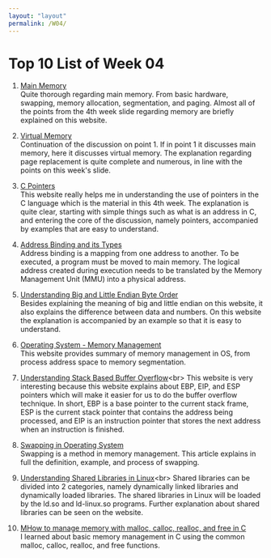 ```yaml
---
layout: "layout"
permalink: /W04/
---
```


# Top 10 List of Week 04

1. [Main Memory](https://www.cs.uic.edu/~jbell/CourseNotes/OperatingSystems/8_MainMemory.html)<br>
Quite thorough regarding main memory. From basic hardware, swapping, memory allocation, segmentation, and paging. Almost all of the points from the 4th week slide regarding memory are briefly explained on this website.

2. [Virtual Memory](https://www.cs.uic.edu/~jbell/CourseNotes/OperatingSystems/9_VirtualMemory.html)<br>
Continuation of the discussion on point 1. If in point 1 it discusses main memory, here it discusses virtual memory. The explanation regarding page replacement is quite complete and numerous, in line with the points on this week's slide.

3. [C Pointers](https://www.programiz.com/c-programming/c-pointers)<br>
This website really helps me in understanding the use of pointers in the C language which is the material in this 4th week. The explanation is quite clear, starting with simple things such as what is an address in C, and entering the core of the discussion, namely pointers, accompanied by examples that are easy to understand.

4. [Address Binding and its Types](https://www.geeksforgeeks.org/address-binding-and-its-types/)<br>
Address binding is a mapping from one address to another. To be executed, a program must be moved to main memory. The logical address created during execution needs to be translated by the Memory Management Unit (MMU) into a physical address.

5. [Understanding Big and Little Endian Byte Order
](https://betterexplained.com/articles/understanding-big-and-little-endian-byte-order/)<br>
Besides explaining the meaning of big and little endian on this website, it also explains the difference between data and numbers. On this website the explanation is accompanied by an example so that it is easy to understand.

6. [Operating System - Memory Management](https://www.tutorialspoint.com/operating_system/os_memory_management.htm)<br>
This website provides summary of memory management in OS, from process address space to memory segmentation.

7. [Understanding Stack Based Buffer Overflow](https://payatu.com/blog/Siddharth-Bezalwar/understanding-stack-based-buffer-overflow#:~:text=EBP%20points%20to%20higher%20memory,next%20instruction%20to%20be%20executed.&text=When%20a%20function%20is%20executed,is%20pushed%20onto%20the%20stack.)<br>
This website is very interesting because this website explains about EBP, EIP, and ESP pointers which will make it easier for us to do the buffer overflow technique. In short, EBP is a base pointer to the current stack frame, ESP is the current stack pointer that contains the address being processed, and EIP is an instruction pointer that stores the next address when an instruction is finished.

8. [Swapping in Operating System](https://binaryterms.com/swapping-in-operating-system.html)<br>
Swapping is a method in memory management. This article explains in full the definition, example, and process of swapping.

9. [Understanding Shared Libraries in Linux](https://www.tecmint.com/understanding-shared-libraries-in-linux/#:~:text=By%20default%2C%20libraries%20are%20located,defined%20in%20%2Fetc%2Fld.)<br>
Shared libraries can be divided into 2 categories, namely dynamically linked libraries and dynamically loaded libraries. The shared libraries in Linux will be loaded by the ld.so and ld-linux.so programs. Further explanation about shared libraries can be seen on the website.

10. [MHow to manage memory with malloc, calloc, realloc, and free in C](https://youtu.be/lQP4X3odvHE)<br>
I learned about basic memory management in C using the common malloc, calloc, realloc, and free functions.